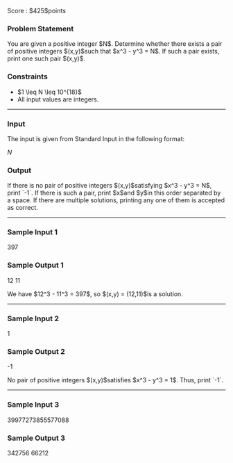 
<div>

<span>

<span>

<p>
Score : $425$points
</p>

<div>

<section>

### **Problem Statement**

<p>
You are given a positive integer $N$. Determine whether there exists a pair of positive integers $(x,y)$such that $x^3 - y^3 = N$. If such a pair exists, print one such pair $(x,y)$.
</p>

</section>

</div>

<div>

<section>

### **Constraints**

<ul>

<li>
$1 \leq N \leq 10^{18}$
</li>

<li>
All input values are integers.
</li>

</ul>

</section>

</div>

---

<div>

<div>

<section>

### **Input**

<p>
The input is given from Standard Input in the following format:
</p>

<div>

$N$
</div>

</section>

</div>

<div>

<section>

### **Output**

<p>
If there is no pair of positive integers $(x,y)$satisfying $x^3 - y^3 = N$, print `-1`.
If there is such a pair, print $x$and $y$in this order separated by a space. If there are multiple solutions, printing any one of them is accepted as correct.
</p>

</section>

</div>

</div>

---

<div>

<section>

### **Sample Input 1**

<div>

397

</div>

</section>

</div>

<div>

<section>

### **Sample Output 1**

<div>

12 11

</div>

<p>
We have $12^3 - 11^3 = 397$, so $(x,y) = (12,11)$is a solution.
</p>

</section>

</div>

---

<div>

<section>

### **Sample Input 2**

<div>

1

</div>

</section>

</div>

<div>

<section>

### **Sample Output 2**

<div>

-1

</div>

<p>
No pair of positive integers $(x,y)$satisfies $x^3 - y^3 = 1$. Thus, print `-1`.
</p>

</section>

</div>

---

<div>

<section>

### **Sample Input 3**

<div>

39977273855577088

</div>

</section>

</div>

<div>

<section>

### **Sample Output 3**

<div>

342756 66212

</div>

</section>

</div>

</span>

</span>

</div>
